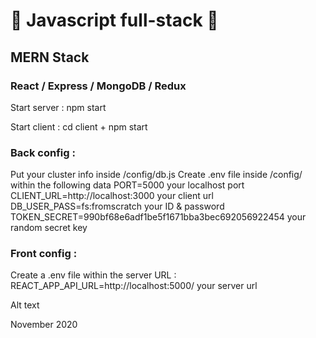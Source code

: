 # 🚀 Javascript full-stack 🚀
## MERN Stack
### React / Express / MongoDB / Redux
Start server : npm start

Start client : cd client + npm start

### Back config :
Put your cluster info inside /config/db.js
Create .env file inside /config/ within the following data
PORT=5000 your localhost port
CLIENT_URL=http://localhost:3000 your client url
DB_USER_PASS=fs:fromscratch your ID & password
TOKEN_SECRET=990bf68e6adf1be5f1671bba3bec692056922454 your random secret key
### Front config :
Create a .env file within the server URL :
REACT_APP_API_URL=http://localhost:5000/ your server url

Alt text

November 2020